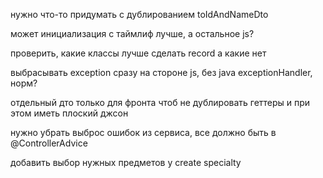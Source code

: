 нужно что-то придумать с дублированием toIdAndNameDto

может инициализация с таймлиф лучше, а остальное js?

проверить, какие классы лучше сделать record а какие нет

выбрасывать exception сразу на стороне js, без java exceptionHandler, норм?

отдельный дто только для фронта чтоб не дублировать геттеры и при этом иметь плоский джсон

нужно убрать выброс ошибок из сервиса, все должно быть в @ControllerAdvice

добавить выбор нужных предметов у create specialty